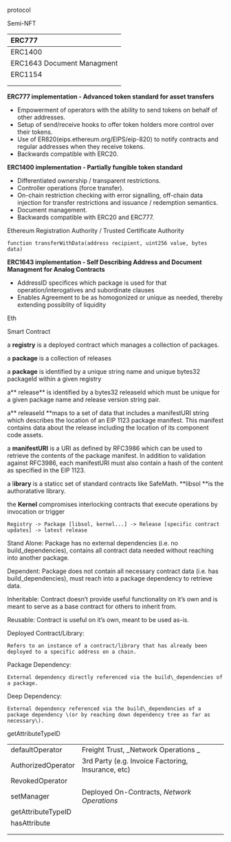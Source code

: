 protocol



Semi-NFT



| ERC777 |
| :--- |
| ERC1400 |
| ERC1643 Document Managment |
| ERC1154 |
|  |
|  |

**ERC777 implementation - Advanced token standard for asset transfers**

* Empowerment of operators with the ability to send tokens on behalf of other addresses.
* Setup of send/receive hooks to offer token holders more control over their tokens.
* Use of ER820\(eips.ethereum.org/EIPS/eip-820\) to notify contracts and regular addresses when they receive tokens.
* Backwards compatible with ERC20.



**ERC1400 implementation - Partially fungible token standard**

* Differentiated ownership / transparent restrictions.
* Controller operations \(force transfer\).
* On-chain restriction checking with error signalling, off-chain data injection for transfer restrictions and issuance / redemption semantics.
* Document management.
* Backwards compatible with ERC20 and ERC777.



Ethereum Registration Authority / Trusted Certificate Authority 



```
function transferWithData(address recipient, uint256 value, bytes data)
```



**ERC1643 implementation - Self Describing Address and Document Managment for Analog Contracts**

* AddressID specifices which package is used for that operation/interogatives and subordinate clauses  
* Enables Agreement to be as homogonized or unique as needed, thereby extending possiblity of liquidity 



Eth

Smart Contract 

a **registry** is a deployed contract which manages a collection of packages.

a **package** is a collection of releases

a **package** is identified by a unique string name and unique bytes32 packageId within a given registry

a** release** is identified by a bytes32 releaseId which must be unique for a given package name and release version string pair.

a** releaseId **maps to a set of data that includes a manifestURI string which describes the location of an EIP 1123 package manifest. This manifest contains data about the release including the location of its component code assets.

a **manifestURI** is a URI as defined by RFC3986 which can be used to retrieve the contents of the package manifest. In addition to validation against RFC3986, each manifestURI must also contain a hash of the content as specified in the EIP 1123.

a l**ibrary** is a staticc set of standard contracts like SafeMath. **libsol **is the authoratative library.

the **Kernel** compromises interlocking contracts that execute operations by invocation or trigger

```
Registry -> Package [libsol, kernel...] -> Release [specific contract updates] -> latest release
```

Stand Alone:	Package has no external dependencies \(i.e. no build\_dependencies\), contains all contract data needed without reaching into another package.

Dependent:	Package does not contain all necessary contract data \(i.e. has build\_dependencies\), must reach into a package dependency to retrieve data.

Inheritable:	Contract doesn’t provide useful functionality on it’s own and is meant to serve as a base contract for others to inherit from.

Reusable:	Contract is useful on it’s own, meant to be used as-is.

Deployed Contract/Library:

 	Refers to an instance of a contract/library that has already been deployed to a specific address on a chain.

Package Dependency:

 	External dependency directly referenced via the build\_dependencies of a package.

Deep Dependency:

 	External dependency referenced via the build\_dependencies of a package dependency \(or by reaching down dependency tree as far as necessary\).

getAttributeTypeID





|  |  |
| :--- | :--- |
| defaultOperator | Freight Trust, _Network Operations _ |
| AuthorizedOperator | 3rd Party \(e.g. Invoice Factoring, Insurance, etc\) |
| RevokedOperator |  |
| setManager | Deployed On-Contracts, _Network Operations_ |
| getAttributeTypeID |  |
| hasAttribute |  |
|  |  |
|  |  |




